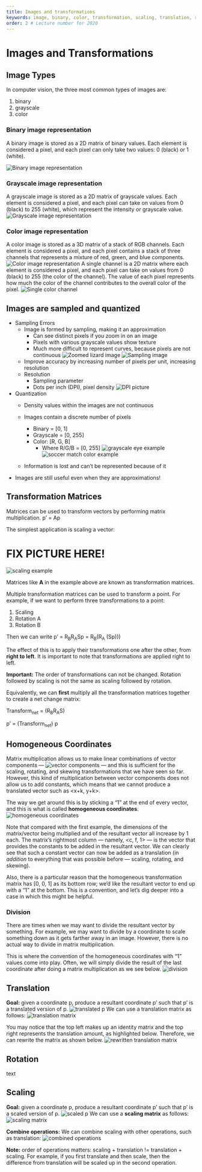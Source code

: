 ```yaml
---
title: Images and transformations
keywords: image, binary, color, transformation, scaling, translation, rotation
order: 2 # Lecture number for 2020
---
```


# Images and Transformations #

## Image Types ##
In computer vision, the three most common types of images are:
1. binary
2. grayscale
3. color

### Binary image representation ###
A binary image is stored as a 2D matrix of binary values. Each element is considered a pixel, and each pixel can only take two values: 0 (black) or 1 (white).

![Binary image representation](images_and_transformations_images/image8.png)

### Grayscale image representation ###
A grayscale image is stored as a 2D matrix of grayscale values. Each element is considered a pixel, and each pixel can take on values from 0 (black) to 255 (white), which represent the intensity or grayscale value.
![Grayscale image representation](images_and_transformations_images/image15.png)

### Color image representation ###
A color image is stored as a 3D matrix of a stack of RGB channels. Each element is considered a pixel, and each pixel contains a stack of three channels that represents a mixture of red, green, and blue components.
![Color image representation](images_and_transformations_images/image1.png)
A single channel is a 2D matrix where each element is considered a pixel, and each pixel can take on values from 0 (black) to 255 (the color of the channel). The value of each pixel represents how much the color of the channel contributes to the overall color of the pixel.
![Single color channel](images_and_transformations_images/image17.png)

## Images are sampled and quantized ##
- Sampling Errors
    - Image is formed by sampling, making it an approximation
        - Can see distinct pixels if you zoom in on an image
        - Pixels with various grayscale values show texture
        - Much more difficult to represent curves, because pixels are not continuous
![Zoomed lizard image](images_and_transformations_images/image10.png)
![Sampling image](images_and_transformations_images/image13.png)
    - Improve accuracy by increasing number of pixels per unit, increasing resolution
    - Resolution
        - Sampling parameter
        - Dots per inch (DPI), pixel density
![DPI picture](images_and_transformations_images/image9.png)
- Quantization	
    - Density values within the images are not continuous
    - Images contain a discrete number of pixels
        - Binary = [0, 1]
        - Grayscale = [0, 255]
        - Color: [R, G, B]
            - Where R/G/B = [0, 255]
![grayscale eye example](images_and_transformations_images/image14.png)
![soccer match color example](images_and_transformations_images/image5.png)

    - Information is lost and can’t be represented because of it
- Images are still useful even when they are approximations!

## Transformation Matrices ##
Matrices can be used to transform vectors by performing matrix multiplication. p’ = Ap

The simplest application is scaling a vector: 
# FIX PICTURE HERE! #
![scaling example](images_and_transformations_images/image1.png)

Matrices like **A** in the example above are known as transformation matrices. 

Multiple transformation matrices can be used to transform a point. For example, if we want to perform three transformations to a point: 
1. Scaling
2. Rotation A
3. Rotation B

Then we can write p’ = R<sub>B</sub>R<sub>A</sub>Sp = R<sub>B</sub>(R<sub>A</sub> (Sp)))

The effect of this is to apply their transformations one after the other, from **right to left**. It is important to note that transformations are applied right to left. 

**Important:** The order of transformations can not be changed. Rotation followed by scaling is not the same as scaling followed by rotation. 

Equivalently, we can **first** multiply all the transformation matrices together to create a net change matrix:

Transform<sub>net</sub> = (R<sub>B</sub>R<sub>A</sub>S)

p’ = (Transform<sub>net</sub>) p

## Homogeneous Coordinates ##
Matrix multiplication allows us to make linear combinations of vector components ―
![vector components](images_and_transformations_images/image2.png)
― and this is sufficient for the scaling, rotating, and skewing transformations that we have seen so far. However, this kind of multiplication between vector components does not allow us to add constants, which means that we cannot produce a translated vector such as <x+k, y+k>.

The way we get around this is by sticking a “1” at the end of every vector, and this is what is called **homogeneous coordinates**.
![homogeneous coordinates](images_and_transformations_images/image18.png)

Note that compared with the first example, the dimensions of the matrix/vector being multiplied and of the resultant vector all increase by 1 each. The matrix’s rightmost column ― namely, <c, f, 1> ― is the vector that provides the constants to be added in the resultant vector. We can clearly see that such a constant vector can now be added as a translation (in *addition* to everything that was possible before ― scaling, rotating, and skewing).

Also, there is a particular reason that the homogeneous transformation matrix has [0, 0, 1] as its bottom row; we’d like the resultant vector to end up with a “1” at the bottom. This is a convention, and let’s dig deeper into a case in which this might be helpful.

### Division ###
There are times when we may want to divide the resultant vector by something. For example, we may want to divide by a coordinate to scale something down as it gets farther away in an image. However, there is no actual way to divide in matrix multiplication. 

This is where the convention of the homogeneous coordinates with “1” values come into play. Often, we will simply divide the result of the last coordinate after doing a matrix multiplication as we see below.
![division](images_and_transformations_images/image7.png)

## Translation ##
**Goal:** given a coordinate p, produce a resultant coordinate p’ such that p’ is a translated version of p.
![translated p](images_and_transformations_images/image16.png)
We can use a translation matrix as follows:
![translation matrix](images_and_transformations_images/image6.png)

You may notice that the top left makes up an identity matrix and the top right represents the translation amount, as highlighted below. Therefore, we can rewrite the matrix as shown below. 
![rewritten translation matrix](images_and_transformations_images/image3.png)

## Rotation ##
text

## Scaling ##
**Goal:** given a coordinate p, produce a resultant coordinate p’ such that p’ is a scaled version of p.
![scaled p](images_and_transformations_images/image11.png)
We can use a **scaling matrix** as follows:
![scaling matrix](images_and_transformations_images/image4.png)

**Combine operations:**
We can combine scaling with other operations, such as translation:
![combined operations](images_and_transformations_images/image12.png)


**Note:** order of operations matters: scaling + translation != translation + scaling. For example, if you first translate and then scale, then the difference from translation will be scaled up in the second operation.
